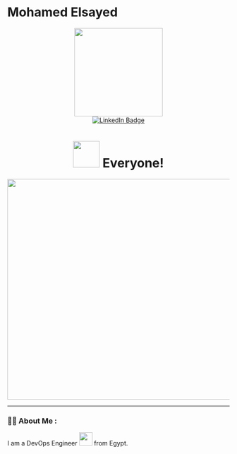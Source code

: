 # Mohamed Elsayed
<div id="header" align="center">
  <img src="https://media.giphy.com/media/vzO0Vc8b2VBLi/giphy.gif" width="200"/>
</div>
<div id="badges" align="center">
  <a href="[your-linkedin-URL](https://www.linkedin.com/in/mohamed-elsayed-637471114/)">
    <img src="https://img.shields.io/badge/LinkedIn-blue?style=for-the-badge&logo=linkedin&logoColor=white" alt="LinkedIn Badge"/>
  </a>
</div>
<div align="center">
<img src="https://komarev.com/ghpvc/?username=Stoon2&style=flat-square&color=blue" alt=""/>
  <h1>
    <img src="https://media.giphy.com/media/MPxg9U887PS0B8XT4J/giphy.gif" width="60"/> Everyone!
  </h1>
</div>
<div align="center">
  <img src="https://media.giphy.com/media/JIX9t2j0ZTN9S/giphy.gif" width="600" height="500"/>
</div>

---

### :man_technologist: About Me :
I am a DevOps Engineer <img src="https://media.giphy.com/media/WUlplcMpOCEmTGBtBW/giphy.gif" width="30"> from Egypt.
